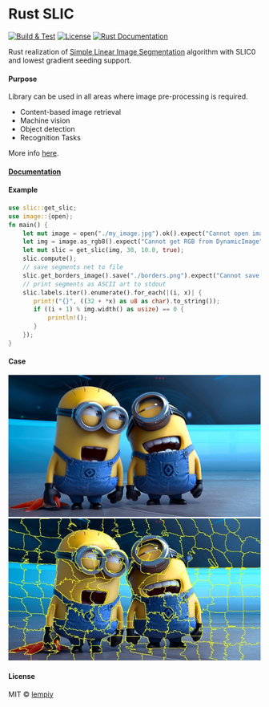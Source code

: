 # Rust SLIC

[![Build & Test](https://github.com/lempiy/slic0/workflows/.github/workflows/rust.yml/badge.svg)](https://github.com/lempiy/slic0/actions)
[![License](https://img.shields.io/badge/license-MIT-blue.svg)](https://github.com/lempiy/slic0/LICENSE)
[![Rust Documentation](https://img.shields.io/badge/api-rustdoc-blue.svg)](https://lempiy.github.io/slic0/doc/slic)

Rust realization of [Simple Linear Image Segmentation](http://infoscience.epfl.ch/record/177415/files/Superpixel_PAMI2011-2.pdf) 
algorithm with SLIC0 and lowest gradient seeding support.

#### Purpose

Library can be used in all areas where image pre-processing is required. 
* Content-based image retrieval
* Machine vision
* Object detection
* Recognition Tasks

More info [here](https://en.wikipedia.org/wiki/Image_segmentation).

#### [Documentation](https://lempiy.github.io/slic0/doc/slic)

#### Example

```rust
use slic::get_slic;
use image::{open};
fn main() {
    let mut image = open("./my_image.jpg").ok().expect("Cannot open image");
    let img = image.as_rgb8().expect("Cannot get RGB from DynamicImage");
    let mut slic = get_slic(img, 30, 10.0, true);
    slic.compute();
    // save segments net to file
    slic.get_borders_image().save("./borders.png").expect("Cannot save image on disk");
    // print segments as ASCII art to stdout
    slic.labels.iter().enumerate().for_each(|(i, x)| {
       print!("{}", ((32 + *x) as u8 as char).to_string());
       if ((i + 1) % img.width() as usize) == 0 {
           println!();
       }
    });
}
```

#### Case

![test.jpg](./fixture/test.jpg)
![test.jpg](./fixture/test_borders.jpg)


#### License

MIT © [lempiy](https://github.com/lempiy)
